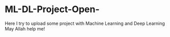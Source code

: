 # ML-DL-Project-Open-
Here I try to upload some project with Machine Learning and Deep Learning
May Allah help me!
